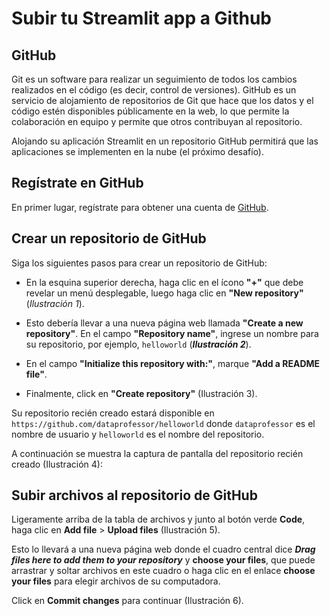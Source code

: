 # Subir tu Streamlit app a Github

## GitHub

Git es un software para realizar un seguimiento de todos los cambios realizados en el código (es decir, control de versiones). GitHub es un servicio de alojamiento de repositorios de Git que hace que los datos y el código estén disponibles públicamente en la web, lo que permite la colaboración en equipo y permite que otros contribuyan al repositorio.

Alojando su aplicación Streamlit en un repositorio GitHub permitirá que las aplicaciones se implementen en la nube (el próximo desafío).

## Regístrate en GitHub

En primer lugar, regístrate para obtener una cuenta de [GitHub](https://github.com/).

## Crear un repositorio de GitHub

Siga los siguientes pasos para crear un repositorio de GitHub:
- En la esquina superior derecha, haga clic en el ícono **"+"** que debe revelar un menú desplegable, luego haga clic en **"New repository"** (*Ilustración 1*).

- Esto debería llevar a una nueva página web llamada **"Create a new repository"**. En el campo **"Repository name"**, ingrese un nombre para su repositorio, por ejemplo, `helloworld` (***Ilustración 2***).

- En el campo **"Initialize this repository with:"**, marque **"Add a README file"**.

- Finalmente, click en **"Create repository"** (Ilustración 3).

Su repositorio recién creado estará disponible en `https://github.com/dataprofessor/helloworld` donde `dataprofessor` es el nombre de usuario y `helloworld` es el nombre del repositorio.

A continuación se muestra la captura de pantalla del repositorio recién creado (Ilustración 4):

## Subir archivos al repositorio de GitHub

Ligeramente arriba de la tabla de archivos y junto al botón verde **Code**, haga clic en **Add file** > **Upload files** (Ilustración 5).

Esto lo llevará a una nueva página web donde el cuadro central dice ***Drag files here to add them to your repository*** y **choose your files**, que puede arrastrar y soltar archivos en este cuadro o haga clic en el enlace **choose your files** para elegir archivos de su computadora.

Click en **Commit changes** para continuar (Ilustración 6).
